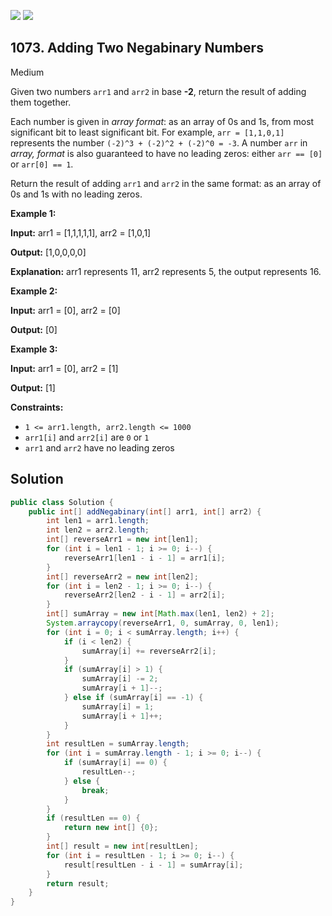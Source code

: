 [![](https://img.shields.io/github/stars/javadev/LeetCode-in-Java?label=Stars&style=flat-square)](https://github.com/javadev/LeetCode-in-Java)
[![](https://img.shields.io/github/forks/javadev/LeetCode-in-Java?label=Fork%20me%20on%20GitHub%20&style=flat-square)](https://github.com/javadev/LeetCode-in-Java/fork)

## 1073\. Adding Two Negabinary Numbers

Medium

Given two numbers `arr1` and `arr2` in base **\-2**, return the result of adding them together.

Each number is given in _array format_: as an array of 0s and 1s, from most significant bit to least significant bit. For example, `arr = [1,1,0,1]` represents the number `(-2)^3 + (-2)^2 + (-2)^0 = -3`. A number `arr` in _array, format_ is also guaranteed to have no leading zeros: either `arr == [0]` or `arr[0] == 1`.

Return the result of adding `arr1` and `arr2` in the same format: as an array of 0s and 1s with no leading zeros.

**Example 1:**

**Input:** arr1 = [1,1,1,1,1], arr2 = [1,0,1]

**Output:** [1,0,0,0,0]

**Explanation:** arr1 represents 11, arr2 represents 5, the output represents 16.

**Example 2:**

**Input:** arr1 = [0], arr2 = [0]

**Output:** [0]

**Example 3:**

**Input:** arr1 = [0], arr2 = [1]

**Output:** [1]

**Constraints:**

*   `1 <= arr1.length, arr2.length <= 1000`
*   `arr1[i]` and `arr2[i]` are `0` or `1`
*   `arr1` and `arr2` have no leading zeros

## Solution

```java
public class Solution {
    public int[] addNegabinary(int[] arr1, int[] arr2) {
        int len1 = arr1.length;
        int len2 = arr2.length;
        int[] reverseArr1 = new int[len1];
        for (int i = len1 - 1; i >= 0; i--) {
            reverseArr1[len1 - i - 1] = arr1[i];
        }
        int[] reverseArr2 = new int[len2];
        for (int i = len2 - 1; i >= 0; i--) {
            reverseArr2[len2 - i - 1] = arr2[i];
        }
        int[] sumArray = new int[Math.max(len1, len2) + 2];
        System.arraycopy(reverseArr1, 0, sumArray, 0, len1);
        for (int i = 0; i < sumArray.length; i++) {
            if (i < len2) {
                sumArray[i] += reverseArr2[i];
            }
            if (sumArray[i] > 1) {
                sumArray[i] -= 2;
                sumArray[i + 1]--;
            } else if (sumArray[i] == -1) {
                sumArray[i] = 1;
                sumArray[i + 1]++;
            }
        }
        int resultLen = sumArray.length;
        for (int i = sumArray.length - 1; i >= 0; i--) {
            if (sumArray[i] == 0) {
                resultLen--;
            } else {
                break;
            }
        }
        if (resultLen == 0) {
            return new int[] {0};
        }
        int[] result = new int[resultLen];
        for (int i = resultLen - 1; i >= 0; i--) {
            result[resultLen - i - 1] = sumArray[i];
        }
        return result;
    }
}
```